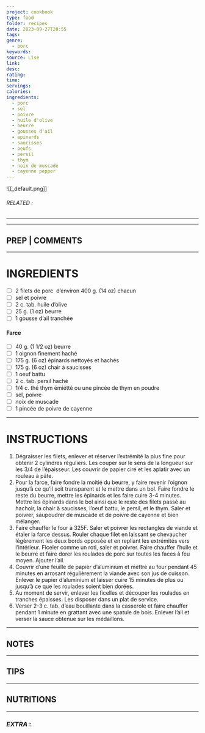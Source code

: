 ```yaml
---
project: cookbook
type: food
folder: recipes
date: 2023-09-27T20:55
tags: 
genre:
  - porc
keywords: 
source: Lise
link: 
desc: 
rating: 
time: 
servings: 
calories: 
ingredients:
  - porc
  - sel
  - poivre
  - huile d'olive
  - beurre
  - gousses d'ail
  - epinards
  - saucisses
  - oeufs
  - persil
  - thym
  - noix de muscade
  - cayenne pepper
---
```


![[_default.png]]
###### *RELATED* : 
---


---
## PREP | COMMENTS



---
# INGREDIENTS

- [ ] 2 filets de porc  d’environ 400 g. (14 oz) chacun
- [ ] sel et poivre
- [ ] 2 c. tab. huile d’olive
- [ ] 25 g. (1 oz) beurre
- [ ] 1 gousse d’ail tranchée

#### **Farce**

- [ ] 40 g. (1 1/2 oz) beurre
- [ ] 1 oignon finement haché
- [ ] 175 g. (6 oz) épinards nettoyés et hachés
- [ ] 175 g. (6 oz) chair à saucisses
- [ ] 1 oeuf battu
- [ ] 2 c. tab. persil haché
- [ ] 1/4 c. thé thym émiétté ou une pincée de thym en poudre
- [ ] sel, poivre
- [ ] noix de muscade
- [ ] 1 pincée de poivre de cayenne

---
# INSTRUCTIONS

1. Dégraisser les filets, enlever et réserver l’extrémité la plus fine pour obtenir 2 cylindres réguliers. Les couper sur le sens de la longueur sur les 3/4 de l’épaisseur. Les couvrir de papier ciré et les aplatir avec un rouleau à pâte.
2. Pour la farce, faire fondre la moitié du beurre, y faire revenir l’oignon jusqu’à ce qu’il soit transparent et le mettre dans un bol. Faire fondre le reste du beurre, mettre les épinards et les faire cuire 3-4 minutes. Mettre les épinards dans le bol ainsi que le reste des filets passé au hachoir, la chair à saucisses, l’oeuf battu, le persil, et le thym. Saler et poivrer, saupoudrer de muscade et de poivre de cayenne et bien mélanger.
3. Faire chauffer le four à 325F. Saler et poivrer les rectangles de viande et étaler la farce dessus. Rouler chaque filet en laissant se chevaucher légèrement les deux bords opposée et en repliant les extrémités vers l’intérieur. Ficeler comme un roti, saler et poivrer. Faire chauffer l’huile et le beurre et faire dorer les roulades de porc sur toutes les faces à feu moyen. Ajouter l’ail.
4. Couvrir d’une feuille de papier d’aluminium et mettre au four pendant 45 minutes en arrosant régulièrement la viande avec son jus de cuisson. Enlever le papier d’aluminium et laisser cuire 15 minutes de plus ou jusqu’à ce que les roulades soient bien dorées.
5. Au moment de servir, enlever les ficelles et découper les roulades en tranches épaisses. Les disposer dans un plat de service. 
6. Verser 2-3 c. tab. d’eau bouillante dans la casserole et faire chauffer pendant 1 minute en grattant avec une spatule de bois. Enlever l’ail et verser la sauce obtenue sur les médaillons.

---
## NOTES



---
## TIPS



---
## NUTRITIONS



---
### *EXTRA* :



